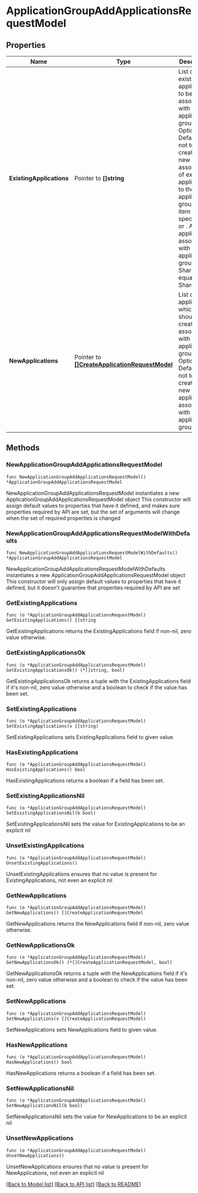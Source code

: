 # ApplicationGroupAddApplicationsRequestModel

## Properties

Name | Type | Description | Notes
------------ | ------------- | ------------- | -------------
**ExistingApplications** | Pointer to **[]string** | List of existing applications to be associated with the application group.  Optional.  Default is not to create any new associations of existing applications to the application group.   Each item can be specified by  or .   All applications associated with a application group must SharingKind equal to Shared. | [optional] 
**NewApplications** | Pointer to [**[]CreateApplicationRequestModel**](CreateApplicationRequestModel.md) | List of applications which should be created and associated with the application group. Optional.  Default is not to create any new applications associated with the application group. | [optional] 

## Methods

### NewApplicationGroupAddApplicationsRequestModel

`func NewApplicationGroupAddApplicationsRequestModel() *ApplicationGroupAddApplicationsRequestModel`

NewApplicationGroupAddApplicationsRequestModel instantiates a new ApplicationGroupAddApplicationsRequestModel object
This constructor will assign default values to properties that have it defined,
and makes sure properties required by API are set, but the set of arguments
will change when the set of required properties is changed

### NewApplicationGroupAddApplicationsRequestModelWithDefaults

`func NewApplicationGroupAddApplicationsRequestModelWithDefaults() *ApplicationGroupAddApplicationsRequestModel`

NewApplicationGroupAddApplicationsRequestModelWithDefaults instantiates a new ApplicationGroupAddApplicationsRequestModel object
This constructor will only assign default values to properties that have it defined,
but it doesn't guarantee that properties required by API are set

### GetExistingApplications

`func (o *ApplicationGroupAddApplicationsRequestModel) GetExistingApplications() []string`

GetExistingApplications returns the ExistingApplications field if non-nil, zero value otherwise.

### GetExistingApplicationsOk

`func (o *ApplicationGroupAddApplicationsRequestModel) GetExistingApplicationsOk() (*[]string, bool)`

GetExistingApplicationsOk returns a tuple with the ExistingApplications field if it's non-nil, zero value otherwise
and a boolean to check if the value has been set.

### SetExistingApplications

`func (o *ApplicationGroupAddApplicationsRequestModel) SetExistingApplications(v []string)`

SetExistingApplications sets ExistingApplications field to given value.

### HasExistingApplications

`func (o *ApplicationGroupAddApplicationsRequestModel) HasExistingApplications() bool`

HasExistingApplications returns a boolean if a field has been set.

### SetExistingApplicationsNil

`func (o *ApplicationGroupAddApplicationsRequestModel) SetExistingApplicationsNil(b bool)`

 SetExistingApplicationsNil sets the value for ExistingApplications to be an explicit nil

### UnsetExistingApplications
`func (o *ApplicationGroupAddApplicationsRequestModel) UnsetExistingApplications()`

UnsetExistingApplications ensures that no value is present for ExistingApplications, not even an explicit nil
### GetNewApplications

`func (o *ApplicationGroupAddApplicationsRequestModel) GetNewApplications() []CreateApplicationRequestModel`

GetNewApplications returns the NewApplications field if non-nil, zero value otherwise.

### GetNewApplicationsOk

`func (o *ApplicationGroupAddApplicationsRequestModel) GetNewApplicationsOk() (*[]CreateApplicationRequestModel, bool)`

GetNewApplicationsOk returns a tuple with the NewApplications field if it's non-nil, zero value otherwise
and a boolean to check if the value has been set.

### SetNewApplications

`func (o *ApplicationGroupAddApplicationsRequestModel) SetNewApplications(v []CreateApplicationRequestModel)`

SetNewApplications sets NewApplications field to given value.

### HasNewApplications

`func (o *ApplicationGroupAddApplicationsRequestModel) HasNewApplications() bool`

HasNewApplications returns a boolean if a field has been set.

### SetNewApplicationsNil

`func (o *ApplicationGroupAddApplicationsRequestModel) SetNewApplicationsNil(b bool)`

 SetNewApplicationsNil sets the value for NewApplications to be an explicit nil

### UnsetNewApplications
`func (o *ApplicationGroupAddApplicationsRequestModel) UnsetNewApplications()`

UnsetNewApplications ensures that no value is present for NewApplications, not even an explicit nil

[[Back to Model list]](../README.md#documentation-for-models) [[Back to API list]](../README.md#documentation-for-api-endpoints) [[Back to README]](../README.md)


